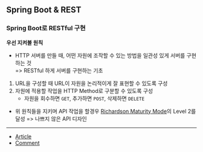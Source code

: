 ## Spring Boot & REST
### Spring Boot로 RESTful 구현
**우선 지켜볼 원칙**
- HTTP 서버를 만들 때, 어떤 자원에 조작할 수 있는 방법을 일관성 있게 서버를 구현하는 것   
=> RESTful 하게 서버를 구현하는 기초
1. URL을 구성할 때 URL이 자원을 논리적이게 잘 표현할 수 있도록 구성
2. 자원에 적용할 작업을 HTTP Method로 구분할 수 있도록 구성
   - 자원을 회수하면 `GET`, 추가하면 `POST`, 삭제하면 `DELETE`


- 위 원칙들을 지키며 API 작업을 할경우 [Richardson Maturity Mode](https://en.wikipedia.org/wiki/Richardson_Maturity_Model)의 
Level 2를 달성 => 나쁘지 않은 API 디자인
---
- [Article](2-1.Article.md)
- [Comment](2-2.Comment.md)
